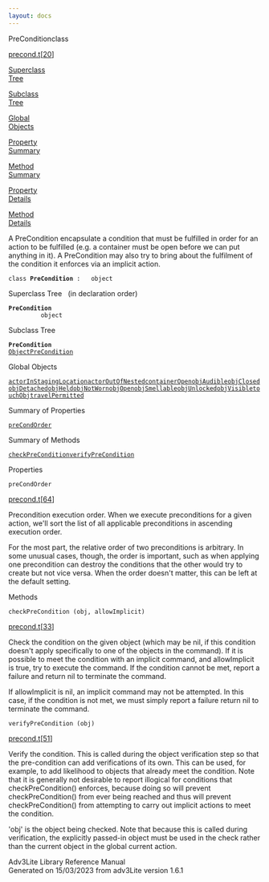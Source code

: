 ```yaml
---
layout: docs
---
```

<span class="title">PreCondition</span><span class="type">class</span>

[precond.t](../file/precond.t.html)\[[20](../source/precond.t.html#20)\]

[Superclass  
Tree](#_SuperClassTree_)

[Subclass  
Tree](#_SubClassTree_)

[Global  
Objects](#_ObjectSummary_)

[Property  
Summary](#_PropSummary_)

[Method  
Summary](#_MethodSummary_)

[Property  
Details](#_Properties_)

[Method  
Details](#_Methods_)

<div class="fdesc">

A PreCondition encapsulate a condition that must be fulfilled in order
for an action to be fulfilled (e.g. a container must be open before we
can put anything in it). A PreCondition may also try to bring about the
fulfilment of the condition it enforces via an implicit action.

`class `**`PreCondition`**` :   object`

</div>

<span id="_SuperClassTree_"></span>

<div class="mjhd">

<span class="hdln">Superclass Tree</span>   (in declaration order)

</div>

**`PreCondition`**  
`         object`  
<span id="_SubClassTree_"></span>

<div class="mjhd">

<span class="hdln">Subclass Tree</span>  

</div>

**`PreCondition`**  
[`ObjectPreCondition`](../object/ObjectPreCondition.html)  
<span id="_ObjectSummary_"></span>

<div class="mjhd">

<span class="hdln">Global Objects</span>  

</div>

[`actorInStagingLocation`](../object/actorInStagingLocation.html)[`actorOutOfNested`](../object/actorOutOfNested.html)[`containerOpen`](../object/containerOpen.html)[`objAudible`](../object/objAudible.html)[`objClosed`](../object/objClosed.html)[`objDetached`](../object/objDetached.html)[`objHeld`](../object/objHeld.html)[`objNotWorn`](../object/objNotWorn.html)[`objOpen`](../object/objOpen.html)[`objSmellable`](../object/objSmellable.html)[`objUnlocked`](../object/objUnlocked.html)[`objVisible`](../object/objVisible.html)[`touchObj`](../object/touchObj.html)[`travelPermitted`](../object/travelPermitted.html)
<span id="_PropSummary_"></span>

<div class="mjhd">

<span class="hdln">Summary of Properties</span>  

</div>

[`preCondOrder`](#preCondOrder)

<span id="_MethodSummary_"></span>

<div class="mjhd">

<span class="hdln">Summary of Methods</span>  

</div>

[`checkPreCondition`](#checkPreCondition)[`verifyPreCondition`](#verifyPreCondition)

<span id="_Properties_"></span>

<div class="mjhd">

<span class="hdln">Properties</span>  

</div>

<span id="preCondOrder"></span>

`preCondOrder`

[precond.t](../file/precond.t.html)\[[64](../source/precond.t.html#64)\]

<div class="desc">

Precondition execution order. When we execute preconditions for a given
action, we'll sort the list of all applicable preconditions in ascending
execution order.

For the most part, the relative order of two preconditions is arbitrary.
In some unusual cases, though, the order is important, such as when
applying one precondition can destroy the conditions that the other
would try to create but not vice versa. When the order doesn't matter,
this can be left at the default setting.

</div>

<span id="_Methods_"></span>

<div class="mjhd">

<span class="hdln">Methods</span>  

</div>

<span id="checkPreCondition"></span>

`checkPreCondition (obj, allowImplicit)`

[precond.t](../file/precond.t.html)\[[33](../source/precond.t.html#33)\]

<div class="desc">

Check the condition on the given object (which may be nil, if this
condition doesn't apply specifically to one of the objects in the
command). If it is possible to meet the condition with an implicit
command, and allowImplicit is true, try to execute the command. If the
condition cannot be met, report a failure and return nil to terminate
the command.

If allowImplicit is nil, an implicit command may not be attempted. In
this case, if the condition is not met, we must simply report a failure
return nil to terminate the command.

</div>

<span id="verifyPreCondition"></span>

`verifyPreCondition (obj)`

[precond.t](../file/precond.t.html)\[[51](../source/precond.t.html#51)\]

<div class="desc">

Verify the condition. This is called during the object verification step
so that the pre-condition can add verifications of its own. This can be
used, for example, to add likelihood to objects that already meet the
condition. Note that it is generally not desirable to report illogical
for conditions that checkPreCondition() enforces, because doing so will
prevent checkPreCondition() from ever being reached and thus will
prevent checkPreCondition() from attempting to carry out implicit
actions to meet the condition.

'obj' is the object being checked. Note that because this is called
during verification, the explicitly passed-in object must be used in the
check rather than the current object in the global current action.

</div>

<div class="ftr">

Adv3Lite Library Reference Manual  
Generated on 15/03/2023 from adv3Lite version 1.6.1

</div>
